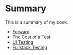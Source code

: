 # Summary

This is a summary of my book.

* [Forward](chapters/forward.md)
* [The Cost of a Test](chapters/cost.md)
* [UI Testing](chapters/ui.md)
* [Fullstack Testing](chapters/fullstack.md)
